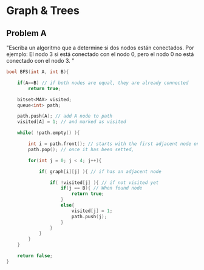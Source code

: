 # Graph & Trees

## Problem A
"Escriba un algoritmo que a determine si dos nodos están conectados. 
Por ejemplo: El nodo 3 si está conectado con el nodo 0, pero el nodo 0 
no está conectado con el nodo 3. "


```cpp
bool BFS(int A, int B){

    if(A==B) // if both nodes are equal, they are already connected
        return true;

    bitset<MAX> visited;
    queue<int> path;

    path.push(A); // add A node to path
    visited[A] = 1; // and marked as visited

    while( !path.empty() ){

        int i = path.front(); // starts with the first adjacent node on the queue
        path.pop(); // once it has been setted,

        for(int j = 0; j < 4; j++){

            if( graph[i][j] ){ // if has an adjacent node

                if( !visited[j] ){ // if not visited yet
                    if(j == B){ // When found node
                        return true;
                    }
                    else{
                        visited[j] = 1;
                        path.push(j);
                    }
                }
            }
        }
    }

    return false;
}

```
